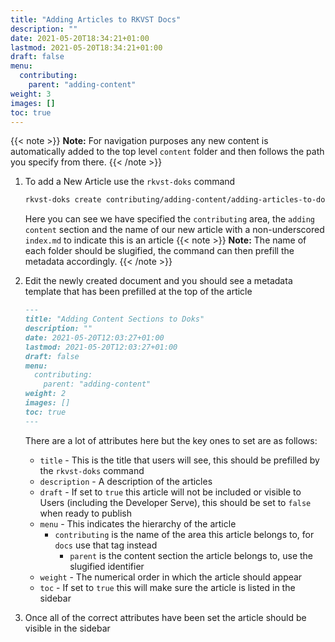 ```yaml
---
title: "Adding Articles to RKVST Docs"
description: ""
date: 2021-05-20T18:34:21+01:00
lastmod: 2021-05-20T18:34:21+01:00
draft: false
menu:
  contributing:
    parent: "adding-content"
weight: 3
images: []
toc: true
---
```


{{< note >}}
**Note:** For navigation purposes any new content is automatically added to the top level `content` folder and then follows the path you specify from there.
{{< /note >}}

1. To add a New Article use the `rkvst-doks` command

    ```bash
    rkvst-doks create contributing/adding-content/adding-articles-to-doks/index.md
    ```

    Here you can see we have specified the `contributing` area, the `adding content` section and the name of our new article with a non-underscored `index.md` to indicate this is an article
{{< note >}}
**Note:** The name of each folder should be slugified, the command can then prefill the metadata accordingly.
{{< /note >}}
1. Edit the newly created document and you should see a metadata template that has been prefilled at the top of the article

      ```markdown
      ---
      title: "Adding Content Sections to Doks"
      description: ""
      date: 2021-05-20T12:03:27+01:00
      lastmod: 2021-05-20T12:03:27+01:00
      draft: false
      menu:
        contributing:
          parent: "adding-content"
      weight: 2
      images: []
      toc: true
      ---
      ```

      There are a lot of attributes here but the key ones to set are as follows:
      * `title` - This is the title that users will see, this should be prefilled by the `rkvst-doks` command
      * `description` - A description of the articles
      * `draft` - If set to `true` this article will not be included or visible to Users (including the Developer Serve), this should be set to `false` when ready to publish
      * `menu` - This indicates the hierarchy of the article
          * `contributing` is the name of the area this article belongs to, for `docs` use that tag instead
              * `parent` is the content section the article belongs to, use the slugified identifier
      * `weight` - The numerical order in which the article should appear
      * `toc` - If set to `true` this will make sure the article is listed in the sidebar
1. Once all of the correct attributes have been set the article should be visible in the sidebar
